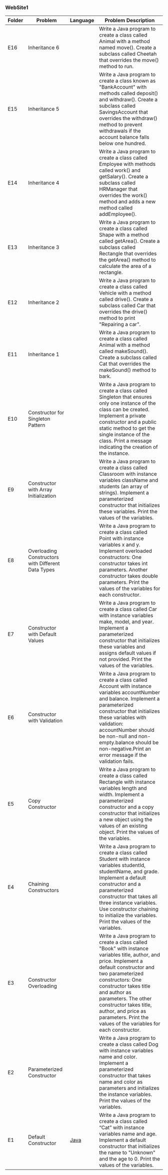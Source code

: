 
### WebSite1
| Folder | Problem                                                     |  Language   | Problem Description   |
| ---- | ------------------------------------------------------------- | ----------- | ----------- | 
| E16    |  Inheritance 6 |   | Write a Java program to create a class called Animal with a method named move(). Create a subclass called Cheetah that overrides the move() method to run. |
| E15    |  Inheritance 5 |   | Write a Java program to create a class known as "BankAccount" with methods called deposit() and withdraw(). Create a subclass called SavingsAccount that overrides the withdraw() method to prevent withdrawals if the account balance falls below one hundred. |
| E14    |  Inheritance 4 |   | Write a Java program to create a class called Employee with methods called work() and getSalary(). Create a subclass called HRManager that overrides the work() method and adds a new method called addEmployee(). |
| E13    |  Inheritance 3 |   | Write a Java program to create a class called Shape with a method called getArea(). Create a subclass called Rectangle that overrides the getArea() method to calculate the area of a rectangle. |
| E12    |  Inheritance 2 |   | Write a Java program to create a class called Vehicle with a method called drive(). Create a subclass called Car that overrides the drive() method to print "Repairing a car". |
| E11    |  Inheritance 1 |   | Write a Java program to create a class called Animal with a method called makeSound(). Create a subclass called Cat that overrides the makeSound() method to bark. |
| E10    |  Constructor for Singleton Pattern |   | Write a Java program to create a class called Singleton that ensures only one instance of the class can be created. Implement a private constructor and a public static method to get the single instance of the class. Print a message indicating the creation of the instance. |
| E9    |  Constructor with Array Initialization |   | Write a Java program to create a class called Classroom with instance variables className and students (an array of strings). Implement a parameterized constructor that initializes these variables. Print the values of the variables. |
| E8    | Overloading Constructors with Different Data Types               |   | Write a Java program to create a class called Point with instance variables x and y. Implement overloaded constructors: One constructor takes int parameters. Another constructor takes double parameters. Print the values of the variables for each constructor.  |
| E7    | Constructor with Default Values                                |   | Write a Java program to create a class called  Car with instance variables make, model, and year. Implement a parameterized constructor that initializes these variables and assigns default values if not provided. Print the values of the variables.  |
| E6    | Constructor with Validation                                |   | Write a Java program to create a class called Account with instance variables accountNumber and balance. Implement a parameterized constructor that initializes these variables with validation: accountNumber should be non-null and non-empty.balance should be non-negative.Print an error message if the validation fails.  |
| E5    | Copy Constructor                                    |   | Write a Java program to create a class called Rectangle with instance variables length and width. Implement a parameterized constructor and a copy constructor that initializes a new object using the values of an existing object. Print the values of the variables.  |
| E4    | Chaining Constructors                                    |   | Write a Java program to create a class called Student with instance variables studentId, studentName, and grade. Implement a default constructor and a parameterized constructor that takes all three instance variables. Use constructor chaining to initialize the variables. Print the values of the variables. |
| E3    | Constructor Overloading                                    |   |  Write a Java program to create a class called "Book" with instance variables title, author, and price. Implement a default constructor and two parameterized constructors: One constructor takes title and author as parameters. The other constructor takes title, author, and price as parameters. Print the values of the variables for each constructor.  |
| E2    | Parameterized Constructor                                    |   |  Write a Java program to create a class called  Dog with instance variables name and color. Implement a parameterized constructor that takes name and color as parameters and initializes the instance variables. Print the values of the variables.  |
| E1    | Default Constructor                                           |  [Java](https://github.com/martincorona007/coding-puzzle/blob/main/RandomWebSites/WebSite1/E1/Cat.java) |  Write a Java program to create a class called “Cat” with instance variables name and age. Implement a default constructor that initializes the name to "Unknown" and the age to 0. Print the values of the variables.  |


